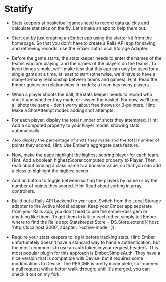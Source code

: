 # Statify

* Stats keepers at basketball games need to record data quickly and calculate statistics on the fly. Let's make an app to help them out.

* Start out by just creating an Ember app using the starter kit from the homepage. So that you don't have to create a Rails API app for saving and retrieving records, use the Ember Data Local Storage Adapter.

* Before the game starts, the stats keeper needs to enter the names of the teams who are playing, and the names of the players on the teams. To keep things simple, we'll make it so that this app can only be used for a single game at a time, at least to start (otherwise, we'd have to have a many-to-many relationship between teams and games). Hint: Read the Ember guides on relationships in models; a team has many players.

* When a player shoots the ball, the stats keeper needs to record who shot it and whether they made or missed the basket. For now, we'll treat all shots the same - don't worry about free throws or 3-pointers. Hint: Make a ShotAttempt model.
adding shot attempts

* For each player, display the total number of shots they attempted. Hint: Add a computed property to your Player model.
showing stats automatically

* Also display the percentage of shots they made and the total number of points they scored. Hint: Use Ember's aggregate data feature.
* Now, make the page highlight the highest-scoring player for each team. Hint: Add a boolean highestScorer computed property to Player. Then, read about binding a class name to a boolean value, so that you can add a class to highlight the highest scorer.
* Add an button to toggle between sorting the players by name or by the number of points they scored. Hint: Read about sorting in array controllers.
* Build out a Rails API backend to your app. Switch from the Local Storage adapter to the Active Model adapter. Keep your Ember app separate from your Rails app; you don't need to use the ember-rails gem or anything like them. To get them to talk to each other, simply tell Ember where to find the Rails app:
        Statskeeper.Store = DS.Store.extend({
          host: 'http://localhost:3000',
          adapter: '-active-model'
        });
* Require your stats keepers to log in before tracking stats. Hint: Ember unfortunately doesn't have a standard way to handle authentication, but the most common is to use an auth token in your request headers. This most popular plugin for this approach is Ember.SimpleAuth. They have a nice version that is compatible with Devise, but it requires some modifications to Devise. The README is pretty incomplete, so I opened a pull request with a better walk-through; until it's merged, you can check it out on my fork.
